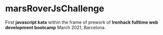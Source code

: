 # marsRoverJsChallenge

First **javascript kata** within the frame of prework of **Ironhack fulltime web development bootcamp** March 2021, Barcelona.
